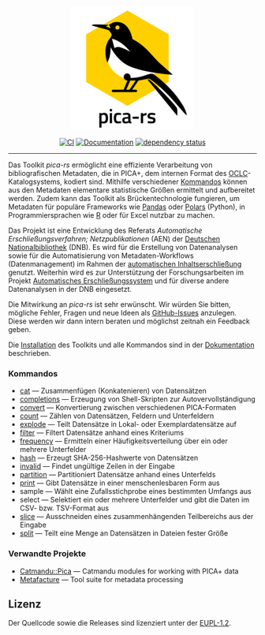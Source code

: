 <p align="center"><img  height="250" width="250" src="./.github/pica-rs_logo.png"></p>

<div align="center" markdown="1">

[![CI](https://github.com/deutsche-nationalbibliothek/pica-rs/actions/workflows/ci.yml/badge.svg?branch=main)](https://github.com/deutsche-nationalbibliothek/pica-rs/actions/workflows/ci.yml)
[![Documentation](https://img.shields.io/badge/Documentation-main-orange.svg)](https://deutsche-nationalbibliothek.github.io/pica-rs/)
[![dependency status](https://deps.rs/repo/github/deutsche-nationalbibliothek/pica-rs/status.svg)](https://deps.rs/repo/github/deutsche-nationalbibliothek/pica-rs)

</div>

<hr />

Das Toolkit _pica-rs_ ermöglicht eine effiziente Verarbeitung von
bibliografischen Metadaten, die in PICA+, dem internen Format des
[OCLC]-Katalogsystems, kodiert sind. Mithilfe verschiedener [Kommandos]
können aus den Metadaten elementare statistische Größen ermittelt und
aufbereitet werden. Zudem kann das Toolkit als Brückentechnologie
fungieren, um Metadaten für populäre Frameworks wie [Pandas] oder
[Polars] (Python), in Programmiersprachen wie [R] oder für Excel nutzbar
zu machen.

Das Projekt ist eine Entwicklung des Referats _Automatische
Erschließungsverfahren; Netzpublikationen_ (AEN) der [Deutschen
Nationalbibliothek][DNB] (DNB). Es wird für die Erstellung von
Datenanalysen sowie für die Automatisierung von Metadaten-Workflows
(Datenmanagement) im Rahmen der [automatischen Inhaltserschließung][AE]
genutzt. Weiterhin wird es zur Unterstützung der Forschungsarbeiten im
Projekt [Automatisches Erschließungssystem][KI] und für diverse andere
Datenanalysen in der DNB eingesetzt.

Die Mitwirkung an _pica-rs_ ist sehr erwünscht. Wir würden Sie bitten,
mögliche Fehler, Fragen und neue Ideen als [GitHub-Issues][Issues]
anzulegen. Diese werden wir dann intern beraten und möglichst zeitnah
ein Feedback geben.

Die [Installation] des Toolkits und alle Kommandos sind in der
[Dokumentation] beschrieben.

### Kommandos

* [cat] — Zusammenfügen (Konkatenieren) von Datensätzen
* [completions] — Erzeugung von Shell-Skripten zur Autovervollständigung
* [convert] — Konvertierung zwischen verschiedenen PICA-Formaten
* [count] — Zählen von Datensätzen, Feldern und Unterfeldern
* [explode] — Teilt Datensätze in Lokal- oder Exemplardatensätze auf
* [filter] — Filtert Datensätze anhand eines Kriteriums
* [frequency] — Ermitteln einer Häufigkeitsverteilung über ein oder
  mehrere Unterfelder
* [hash] — Erzeugt SHA-256-Hashwerte von Datensätzen
* [invalid] — Findet ungültige Zeilen in der Eingabe
* [partition] — Partitioniert Datensätze anhand eines Unterfelds
* [print] — Gibt Datensätze in einer menschenlesbaren Form aus
* sample — Wählt eine Zufallsstichprobe eines bestimmten Umfangs aus
* select — Selektiert ein oder mehrere Unterfelder und gibt die Daten im
  CSV- bzw. TSV-Format aus
* [slice] — Ausschneiden eines zusammenhängenden Teilbereichs aus der
  Eingabe
* [split] — Teilt eine Menge an Datensätzen in Dateien fester Größe


### Verwandte Projekte

- [Catmandu::Pica](https://metacpan.org/pod/Catmandu::PICA) — Catmandu modules for working with PICA+ data
- [Metafacture](https://github.com/metafacture) — Tool suite for metadata processing


[AE]: https://blog.dnb.de/erschliessungsmaschine-gestartet/
[DNB]: https://www.dnb.de/
[Dokumentation]: https://deutsche-nationalbibliothek.github.io/pica-rs/book/
[Installation]: https://deutsche-nationalbibliothek.github.io/pica-rs/book/anleitungen/installation.html
[Issues]: https://github.com/deutsche-nationalbibliothek/pica-rs/issues
[KI]: https://www.dnb.de/DE/Professionell/ProjekteKooperationen/Projekte/KI/ki_node.html
[Kommandos]: #kommandos
[OCLC]: https://www.oclc.org/
[Pandas]: https://pandas.pydata.org/
[Polars]: https://www.pola.rs/
[R]: https://www.r-project.org/

[cat]: https://deutsche-nationalbibliothek.github.io/pica-rs/book/referenz/kommandos/cat.html
[completions]: https://deutsche-nationalbibliothek.github.io/pica-rs/book/referenz/kommandos/completions.html
[convert]: https://deutsche-nationalbibliothek.github.io/pica-rs/book/referenz/kommandos/convert.html
[count]: https://deutsche-nationalbibliothek.github.io/pica-rs/book/referenz/kommandos/count.html
[explode]: https://deutsche-nationalbibliothek.github.io/pica-rs/book/referenz/kommandos/explode.html
[filter]: https://deutsche-nationalbibliothek.github.io/pica-rs/book/referenz/kommandos/filter.html
[frequency]: https://deutsche-nationalbibliothek.github.io/pica-rs/book/referenz/kommandos/frequency.html
[hash]: https://deutsche-nationalbibliothek.github.io/pica-rs/book/referenz/kommandos/hash.html
[invalid]: https://deutsche-nationalbibliothek.github.io/pica-rs/book/referenz/kommandos/invalid.html
[partition]: https://deutsche-nationalbibliothek.github.io/pica-rs/book/referenz/kommandos/partition.html
[print]: https://deutsche-nationalbibliothek.github.io/pica-rs/book/referenz/kommandos/print.html
[slice]: https://deutsche-nationalbibliothek.github.io/pica-rs/book/referenz/kommandos/slice.html
[split]: https://deutsche-nationalbibliothek.github.io/pica-rs/book/referenz/kommandos/split.html

## Lizenz

Der Quellcode sowie die Releases sind lizenziert unter der [EUPL-1.2](./LICENSE).

